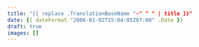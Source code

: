 ```yaml
---
title: "{{ replace .TranslationBaseName "-" " " | title }}"
date: {{ dateFormat "2006-01-02T15:04:05Z07:00" .Date }}
draft: true
images: []
---
```

